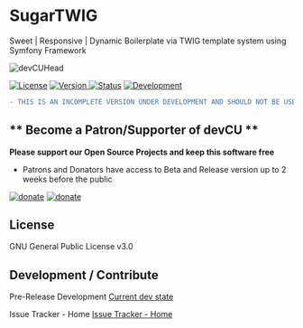# SugarTWIG
Sweet | Responsive | Dynamic Boilerplate via TWIG template system using Symfony Framework

![devCUHead](https://www.devcu.net/mediasrc/githubhead_2.gif?V=1.4)

[![License](https://img.shields.io/badge/License-GNUv3-blue.svg)](https://github.com/GaalexxC/SugarTWIG/blob/master/LICENSE)
[![Version](https://img.shields.io/badge/Version-0.01-blue.svg) ](https://github.com/GaalexxC/SugarTWIG/wiki)
[![Status](https://img.shields.io/badge/Status-New-blue.svg)](https://github.com/GaalexxCSugarTWIG/wiki)
[![Development](https://img.shields.io/badge/Development-New-blue.svg)](https://github.com/GaalexxC/SugarTWIG/wiki)

```diff
- THIS IS AN INCOMPLETE VERSION UNDER DEVELOPMENT AND SHOULD NOT BE USED IN ANY ENVIRONMENT!!!
```

## ** Become a Patron/Supporter of devCU **
	
**Please support our Open Source Projects and keep this software free**

- Patrons and Donators have access to Beta and Release version up to 2 weeks before the public

[![donate](https://www.devcu.net/mediasrc/patronize_devcu.png)](https://www.patreon.com/devcu/) [![donate](https://www.devcu.net/mediasrc/support_devcu.png?v=1)](https://www.devcu.com/clients/donations/)

## License

GNU General Public License v3.0

## Development / Contribute

Pre-Release Development [Current dev state](https://github.com/GaalexxC/SugarTWIG/wiki)

Issue Tracker - Home [Issue Tracker - Home](https://www.devcu.com/forums/devcu-tracker/sugartwig/)
